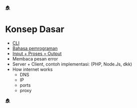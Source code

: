 [🏠](../README.md)

# Konsep Dasar

- [CLI](cli.md)
- [Bahasa pemrograman](bahasa-pemrograman/README.md)
- [Input + Proses = Output](input-proses-output/README.md)
- Membaca pesan error
- Server + Client, contoh implementasi: (PHP, Node.Js, dkk)
- How internet works
    - DNS
    - IP
    - ports
    - proxy 

[🏠](../README.md)
